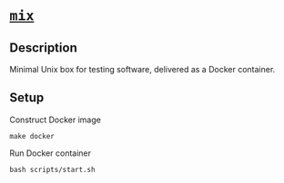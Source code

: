 # [`mix`](https://owncloud.gwdg.de/index.php/s/dYu8peg0WNSFPFk)
## Description
Minimal Unix box for testing software, delivered as a Docker container.
## Setup
Construct Docker image

`make docker`

Run Docker container

`bash scripts/start.sh`
